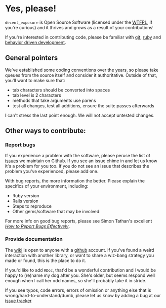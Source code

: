 # Yes, please!

`decent_exposure` is Open Source Software (licensed under the [WTFPL][wtfpl],
if you're curious) and it thrives and grows as a result of your contributions!

If you're interested in contributing code, please be familiar with [git][git],
[ruby][ruby] and [behavior driven development][bdd].

## General pointers

We've established some coding conventions over the years, so please take
queues from the source itself and consider it authoritative. Outside of that,
you'll want to make sure that:

* tab characters should be converted into spaces
* tab level is 2 characters
* methods that take arguments use parens
* test all changes, test all additions, ensure the suite passes afterwards

I can't stress the last point enough. We will not accept untested changes.

## Other ways to contribute:

### Report bugs

If you experience a problem with the software, please peruse the list of
[issues][issues] we maintain on Github. If you see an issue chime in and let
us know it's a problem for you too. If you do not see an issue that describes
the problem you've experienced, please add one.

With bug reports, the more information the better. Please explain the
specifics of your environment, including:

* Ruby version
* Rails version
* Steps to reproduce
* Other gems/software that may be involved

For more info on good bug reports, please see Simon Tathan's excellent _[How
to Report Bugs Effectively][bugs]_.

### Provide documentation

The [wiki][wiki] is open to anyone with a [github][ghub] account. If you've
found a weird interaction with another library, or want to share a wiz-bang
strategy you made or found, this is the place to do it.

If you'd like to add `RDoc`, that'd be a wonderful contribution and I would be
happy to (re)name my dog after you. She's older, but seems respond well enough
when I call her odd names, so she'll probably take it in stride.

If you see typos, code errors, errors of omission or anything else that is
wrong/hard-to-understand/dumb, please let us know by adding a bug at our
[issue tracker][issues]

[wtfpl]: http://www.wtfpl.net/about/
[git]: http://git-scm.com/
[ruby]: http://ruby-lang.org/
[rails]: http://rubyonrails.org/
[bdd]: http://en.wikipedia.org/wiki/Behavior-driven_development
[issues]: https://github.com/voxdolo/decent_exposure/issues
[wiki]: https://github.com/voxdolo/decent_exposure/wiki
[ghub]: http://github.com/
[bugs]: http://www.chiark.greenend.org.uk/~sgtatham/bugs.html
